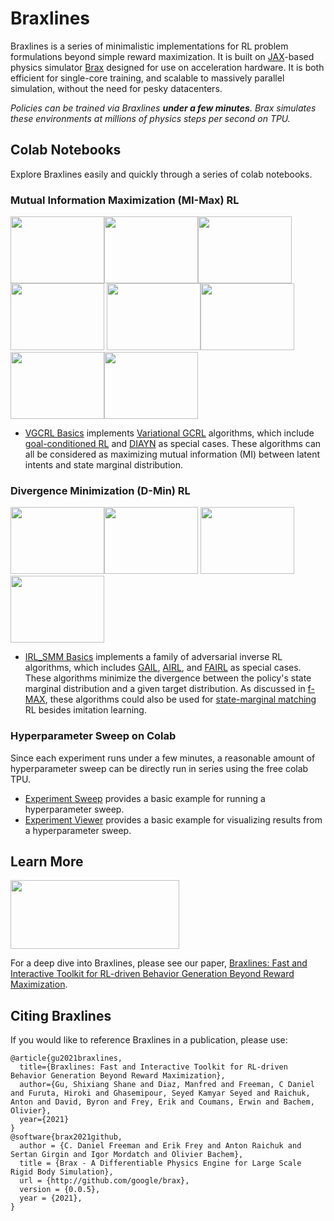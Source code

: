 # Braxlines

Braxlines is a series of minimalistic implementations for RL problem
formulations beyond simple reward maximization.
It is built on [JAX](https://github.com/google/jax)-based physics simulator
[Brax](https://github.com/google/brax) designed for
use on acceleration hardware. It is both efficient for single-core training, and
scalable to massively parallel simulation, without the need for pesky
datacenters.

*Policies can be trained via Braxlines **under a few minutes**. Brax simulates these environments at millions of physics steps per second on TPU.*

## Colab Notebooks

Explore Braxlines easily and quickly through a series of colab notebooks.

### Mutual Information Maximization (MI-Max) RL

<img src="https://github.com/google/brax/raw/main/docs/img/braxlines/ant_diayn.png" width="150" height="107"/><img src="https://github.com/google/brax/raw/main/docs/img/braxlines/ant_diayn_skill1.gif" width="150" height="107"/><img src="https://github.com/google/brax/raw/main/docs/img/braxlines/ant_diayn_skill2.gif" width="150" height="107"/><img src="https://github.com/google/brax/raw/main/docs/img/braxlines/ant_diayn_skill4.gif" width="150" height="107"/>
<img src="https://github.com/google/brax/raw/main/docs/img/braxlines/humanoid_diayn.png" width="150" height="107"/><img src="https://github.com/google/brax/raw/main/docs/img/braxlines/humanoid_diayn_skill1.gif" width="150" height="107"/><img src="https://github.com/google/brax/raw/main/docs/img/braxlines/humanoid_diayn_skill2.gif" width="150" height="107"/><img src="https://github.com/google/brax/raw/main/docs/img/braxlines/humanoid_diayn_skill3.gif" width="150" height="107"/>

* [VGCRL Basics](https://colab.research.google.com/github/google/brax/blob/main/notebooks/braxlines/mimax.ipynb) implements [Variational GCRL](https://arxiv.org/abs/2106.01404) algorithms, which include [goal-conditioned RL](http://citeseerx.ist.psu.edu/viewdoc/summary?doi=10.1.1.51.3077) and [DIAYN](https://arxiv.org/abs/1802.06070) as special cases. These algorithms can all be considered as maximizing mutual information (MI) between latent intents and state marginal distribution.

### Divergence Minimization (D-Min) RL

<img src="https://github.com/google/brax/raw/main/docs/img/braxlines/ant_smm.png" width="150" height="107"/><img src="https://github.com/google/brax/raw/main/docs/img/braxlines/ant_smm.gif" width="150" height="107"/>
<img src="https://github.com/google/brax/raw/main/docs/img/braxlines/humanoid_smm.png" width="150" height="107"/><img src="https://github.com/google/brax/raw/main/docs/img/braxlines/humanoid_smm.gif" width="150" height="107"/>

* [IRL_SMM Basics](https://colab.research.google.com/github/google/brax/blob/main/notebooks/braxlines/dmin.ipynb) implements a family of adversarial inverse RL algorithms, which includes [GAIL](https://arxiv.org/abs/1606.03476), [AIRL](https://arxiv.org/abs/1710.11248), and [FAIRL](https://arxiv.org/abs/1911.02256) as special cases. These algorithms minimize the divergence between the policy's state marginal distribution and a given target distribution. As discussed in [f-MAX](https://arxiv.org/abs/1911.02256), these algorithms could also be used for [state-marginal matching](https://arxiv.org/abs/1906.05274) RL besides imitation learning.

### Hyperparameter Sweep on Colab

Since each experiment runs under a few minutes, a reasonable amount of hyperparameter sweep can be directly run in series using the free colab TPU.

* [Experiment Sweep](https://colab.research.google.com/github/google/brax/blob/main/notebooks/braxlines/experiment_sweep.ipynb) provides a basic example for running a hyperparameter sweep.
* [Experiment Viewer](https://colab.research.google.com/github/google/brax/blob/main/notebooks/braxlines/experiment_viewer.ipynb) provides a basic example for visualizing results from a hyperparameter sweep.

## Learn More

<img src="https://github.com/google/brax/raw/main/docs/img/braxlines/sketches.png" width="270" height="110"/>

For a deep dive into Braxlines, please see
our paper, [Braxlines: Fast and Interactive Toolkit for RL-driven Behavior Generation Beyond Reward Maximization](https://openreview.net/forum?id=-W0LCm8wE2S).

## Citing Braxlines

If you would like to reference Braxlines in a publication, please use:

```
@article{gu2021braxlines,
  title={Braxlines: Fast and Interactive Toolkit for RL-driven Behavior Generation Beyond Reward Maximization},
  author={Gu, Shixiang Shane and Diaz, Manfred and Freeman, C Daniel and Furuta, Hiroki and Ghasemipour, Seyed Kamyar Seyed and Raichuk, Anton and David, Byron and Frey, Erik and Coumans, Erwin and Bachem, Olivier},
  year={2021}
}
@software{brax2021github,
  author = {C. Daniel Freeman and Erik Frey and Anton Raichuk and Sertan Girgin and Igor Mordatch and Olivier Bachem},
  title = {Brax - A Differentiable Physics Engine for Large Scale Rigid Body Simulation},
  url = {http://github.com/google/brax},
  version = {0.0.5},
  year = {2021},
}
```
